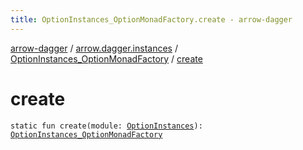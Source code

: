 ```yaml
---
title: OptionInstances_OptionMonadFactory.create - arrow-dagger
---
```


[arrow-dagger](../../index.html) / [arrow.dagger.instances](../index.html) / [OptionInstances_OptionMonadFactory](index.html) / [create](./create.html)

# create

`static fun create(module: `[`OptionInstances`](../-option-instances/index.html)`): `[`OptionInstances_OptionMonadFactory`](index.html)